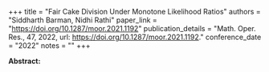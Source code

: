 +++
title = "Fair Cake Division Under Monotone Likelihood Ratios"
authors = "Siddharth Barman, Nidhi Rathi"
paper_link = "https://doi.org/10.1287/moor.2021.1192"
publication_details = "Math. Oper. Res., 47, 2022, url: <a href='https://doi.org/10.1287/moor.2021.1192' target='_blank'>https://doi.org/10.1287/moor.2021.1192</a>."
conference_date = "2022"
notes = ""
+++

<b>Abstract:</b>
